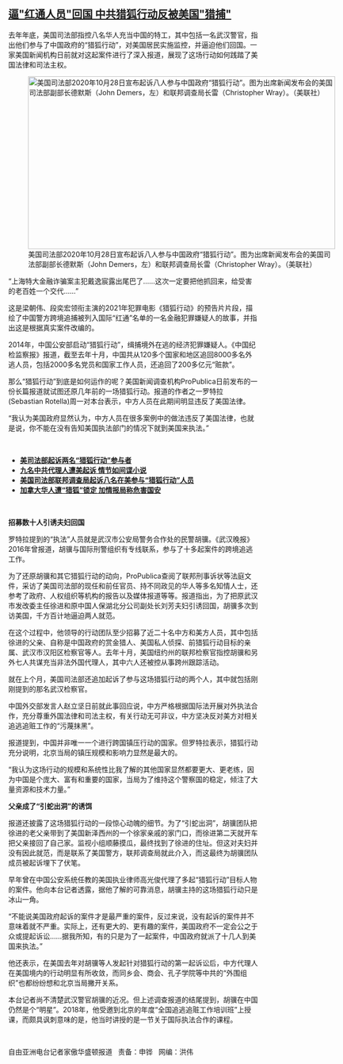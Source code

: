<!--1629754340000-->
[逼"红通人员"回国    中共猎狐行动反被美国"猎捕"](https://www.rfa.org/mandarin/yataibaodao/junshiwaijiao/hc-08232021113148.html)
------

<p></p><p>去年年底，美国司法部指控八名华人充当中国的特工，其中包括一名武汉警官，指出他们参与了中国政府的“猎狐行动”，对美国居民实施监控，并逼迫他们回国。一家美国新闻机构日前就对这起案件进行了深入报道，展现了这场行动如何践踏了美国法律和司法主权。</p><p><figure class="image-richtext image-inline captioned" style="width:620px;"><img alt="美国司法部2020年10月28日宣布起诉八人参与中国政府“猎狐行动”。图为出席新闻发布会的美国司法部副部长德默斯（John Demers，左）和联邦调查局长雷（Christopher Wray）。（美联社）" height="348" src="https://www.rfa.org/mandarin/yataibaodao/junshiwaijiao/hc-08232021113148.html/hc0823.jpg/@@images/10685d6a-6535-43f1-82eb-1d55ed979c47.jpeg" title="hc0823.jpg" width="620"/><figcaption class="image-caption">美国司法部2020年10月28日宣布起诉八人参与中国政府“猎狐行动”。图为出席新闻发布会的美国司法部副部长德默斯（John Demers，左）和联邦调查局长雷（Christopher Wray）。（美联社）</figcaption><small></small></figure></p><p>“上海特大金融诈骗案主犯戴逸宸露出尾巴了……这次一定要把他抓回来，给受害的老百姓一个交代……”</p><p>这是梁朝伟、段奕宏领衔主演的2021年犯罪电影《猎狐行动》的预告片片段，描绘了中国警方跨境追捕被列入国际“红通”名单的一名金融犯罪嫌疑人的故事，并指出这是根据真实案件改编的。</p><p>2014年，中国公安部启动“猎狐行动”，缉捕境外在逃的经济犯罪嫌疑人。《中国纪检监察报》报道，截至去年十月，中国共从120多个国家和地区追回8000多名外逃人员，包括2000多名党员和国家工作人员，还追回了200多亿元“赃款”。</p><p><span><span>那么“猎狐行动”到底是如何运作的呢？</span>美国新闻调查机构</span>ProPublica日前发布的一份长篇报道就试图还原几年前的一场猎狐行动。报道的作者之一罗特拉(Sebastian Rotella)周一对本台表示，中方人员在此期间明显违反了美国法律。</p><p>“我认为美国政府显然认为，中方人员在很多案例中的做法违反了美国法律，也就是说，你不能在没有告知美国执法部门的情况下就到美国来执法。”</p><p><br/></p><ul><li><a href="https://www.rfa.org/mandarin/yataibaodao/renquanfazhi/bx2-07232021111206.html"><strong>美司法部起诉两名“猎狐行动”参与者</strong></a></li><li><strong><a href="https://www.rfa.org/mandarin/Xinwen/4-07232021111211.html">九名中共代理人遭美起诉 情节如间谍小说</a></strong></li><li><strong><a href="https://www.rfa.org/mandarin/zhuanlan/youwenyouda/qa-11142020091834.html">美国司法部联邦调查局起诉八名在美参与“猎狐行动”人员</a></strong></li><li><strong><a href="https://www.rfa.org/mandarin/yataibaodao/junshiwaijiao/lf-11112020131524.html">加拿大华人遭“猎狐”锁定 加情报局称危害国安</a></strong></li></ul><p><br/></p><p><strong>招募数十人引诱夫妇回国</strong></p><p>罗特拉提到的“执法”人员就是武汉市公安局警务合作处的民警胡骥。《武汉晚报》2016年曾报道，胡骥与国际刑警组织有专线联系，参与了十多起案件的跨境追逃工作。</p><p>为了还原胡骥和其它猎狐行动的动向，ProPublica查阅了联邦刑事诉状等法庭文件，采访了美国司法部的现任和前任官员、持不同政见的华人等多名知情人士，还参考了政府、人权组织等机构的报告以及媒体报道等等。报道指出，为了把原武汉市发改委主任徐进和原中国人保湖北分公司副处长刘芳夫妇引诱回国，胡骥多次到访美国，千方百计地逼迫两人就范。</p><p>在这个过程中，他领导的行动团队至少招募了近二十名中方和美方人员，其中包括徐进的父亲、自称是中国政府的赏金猎人、美国私人侦探、前猎狐行动目标的亲属、武汉市汉阳区检察官等人。去年十月，美国纽约州的联邦检察官指控胡骥和另外七人共谋充当非法外国代理人，其中六人还被控从事跨州跟踪活动。</p><p>就在上个月，美国司法部还追加起诉了参与这场猎狐行动的两个人，其中就包括刚刚提到的那名武汉检察官。</p><p>中国外交部发言人赵立坚日前就此事回应说，中方严格根据国际法开展对外执法合作，充分尊重外国法律和司法主权，有关行动无可非议，中方坚决反对美方对相关追逃追赃工作的“污蔑抹黑”。</p><p>报道提到，中国并非唯一一个进行跨国镇压行动的国家。但罗特拉表示，猎狐行动充分说明，北京当局的镇压规模和影响力显然是最大的。</p><p>“我认为这场行动的规模和系统性比我了解的其他国家显然都要更大、更老练，因为中国是个庞大、富有和重要的国家，当局为了维持这个警察国的稳定，倾注了大量资源和技术力量。”</p><p><strong>父亲成了“引蛇出洞”的诱饵</strong></p><p>报道还披露了这场猎狐行动的一段惊心动魄的细节。为了“引蛇出洞”，胡骥团队把徐进的老父亲带到了美国新泽西州的一个徐家亲戚的家门口，而徐进第二天就开车把父亲接回了自己家。监视小组顺藤摸瓜，最终找到了徐进的住址。但这对夫妇并没有因此就范，而是联系了美国警方，联邦调查局就此介入，而这最终为胡骥团队成员被起诉埋下了伏笔。</p><p>早年曾在中国公安系统任教的美国执业律师高光俊代理了多起“猎狐行动”目标人物的案件。他向本台记者透露，据他了解的可靠消息，胡骥主持的这场猎狐行动只是冰山一角。</p><p>“不能说美国政府起诉的案件才是最严重的案件，反过来说，没有起诉的案件并不意味着就不严重。实际上，还有更大的、更有趣的案件，美国政府不一定会公之于众或提起诉讼……据我所知，有的只是为了一起案件，中国政府就派了十几人到美国来执法。”</p><p>他还表示，在美国去年对胡骥等人发起针对猎狐行动的第一起诉讼后，中方代理人在美国境内的行动明显有所收敛，而同乡会、商会、孔子学院等中共的“外围组织”也都纷纷想和北京当局撇开关系。</p><p>本台记者尚不清楚武汉警官胡骥的近况。但上述调查报道的结尾提到，胡骥在中国仍然是个“明星”。2018年，他受邀到北京的年度“全国追逃追赃工作培训班”上授课，而颇具讽刺意味的是，他当时讲授的是一节关于国际执法合作的课程。</p><p><br/></p><p>自由亚洲电台记者家傲华盛顿报道   责备：申铧   网编：洪伟</p>
